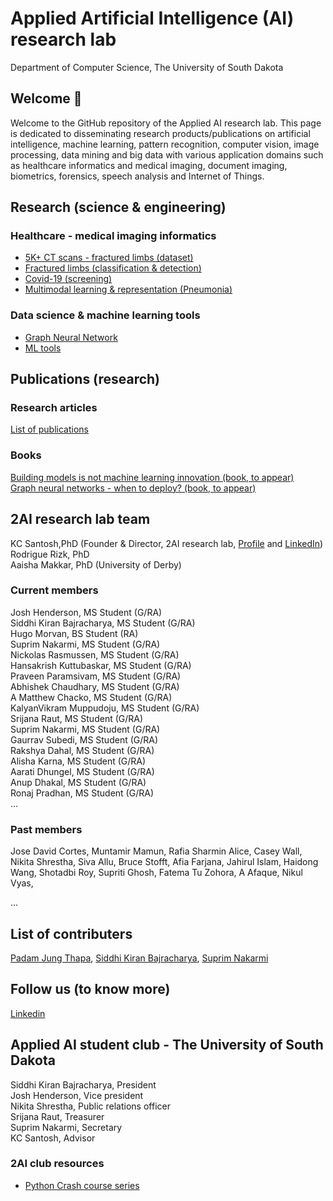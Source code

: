 # Applied Artificial Intelligence (AI) research lab
Department of Computer Science, The University of South Dakota

## Welcome 👋
Welcome to the GitHub repository of the Applied AI research lab. This page is dedicated to disseminating research products/publications on artificial intelligence, machine learning, pattern recognition, computer vision, image processing, data mining and big data with various application domains such as healthcare informatics and medical imaging, document imaging, biometrics, forensics, speech analysis and Internet of Things.

## Research (science & engineering)
### Healthcare - medical imaging informatics
- <a href = 'https://github.com/2AI-Lab/medical-imaging-datasets'>5K+ CT scans - fractured limbs (dataset)</a></br>
- <a href = 'https://github.com/2AI-Lab'>Fractured limbs (classification & detection)</a> </br> 
- <a href = 'https://github.com/2AI-Lab'>Covid-19 (screening)</a>
- <a href = 'https://github.com/2AI-Lab'>Multimodal learning & representation (Pneumonia)</a>


### Data science & machine learning tools
- <a href = 'https://github.com/2AI-Lab/Graph-Neural-Network'>Graph Neural Network</a>
- <a href = 'https://github.com/2AI-Lab/Machine-Learning-Tools'>ML tools</a>

## Publications (research)
### Research articles 
<a href = 'https://github.com/2ai-lab'>List of publications</a>
### Books
<a href = 'https://github.com/2AI-Lab'>Building models is not machine learning innovation (book, to appear)</a></br>
<a href = 'https://github.com/2AI-Lab'>Graph neural networks - when to deploy? (book, to appear)</a>

## 2AI research lab team
KC Santosh,PhD (Founder & Director, 2AI research lab, <a href = 'https://kc-santosh.org'>Profile</a> and <a href = 'https://www.linkedin.com/in/santoshkc/'>LinkedIn</a>)</br>
Rodrigue Rizk, PhD</br>
Aaisha Makkar, PhD (University of Derby)</br>
### Current members
Josh Henderson, MS Student (G/RA)</br>
Siddhi Kiran Bajracharya, MS Student (G/RA)</br>
Hugo Morvan, BS Student (RA)</br>
Suprim Nakarmi, MS Student (G/RA)</br>
Nickolas Rasmussen, MS Student (G/RA)</br> 
Hansakrish Kuttubaskar, MS Student (G/RA)</br>
Praveen Paramsivam, MS Student (G/RA)</br>
Abhishek Chaudhary, MS Student (G/RA)</br> 
A Matthew Chacko, MS Student (G/RA)</br> 
KalyanVikram Muppudoju, MS Student (G/RA)</br>
Srijana Raut, MS Student (G/RA)</br>
Suprim Nakarmi, MS Student (G/RA)</br>
Gaurrav Subedi, MS Student (G/RA)</br>
Rakshya Dahal, MS Student (G/RA)</br> 
Alisha Karna, MS Student (G/RA)</br>
Aarati Dhungel, MS Student (G/RA)</br>
Anup Dhakal, MS Student (G/RA)</br>
Ronaj Pradhan, MS Student (G/RA)</br>
...

### Past members
Jose David Cortes, 
Muntamir Mamun, 
Rafia Sharmin Alice,
Casey Wall, 
Nikita Shrestha, 
Siva Allu, 
Bruce Stofft,
Afia Farjana, 
Jahirul Islam,
Haidong Wang, 
Shotadbi Roy, 
Supriti Ghosh, 
Fatema Tu Zohora, 
A Afaque, 
Nikul Vyas,

...

## List of contributers
<a href = 'https://github.com/padam56'>Padam Jung Thapa</a>, 
<a href = 'https://github.com/siddhi47'>Siddhi Kiran Bajracharya</a>,
<a href = 'https://github.com/suprimnakarmi'>Suprim Nakarmi</a> 

## Follow us (to know more)
<a href = 'https://www.linkedin.com/company/kc-2ai/'>Linkedin</a>

## Applied AI student club - The University of South Dakota
Siddhi Kiran Bajracharya, President </br>
Josh Henderson, Vice president </br>
Nikita Shrestha, Public relations officer </br>
Srijana Raut, Treasurer</br>
Suprim Nakarmi, Secretary</br>
KC Santosh, Advisor

### 2AI club resources
- <a href = 'https://github.com/2AI-Lab/python-series'> Python Crash course series</a>



